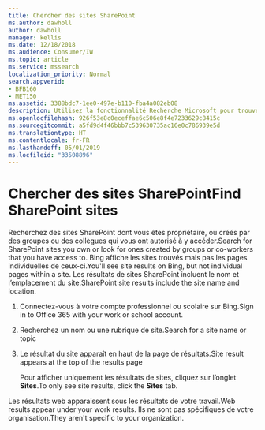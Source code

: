 ```yaml
---
title: Chercher des sites SharePoint
ms.author: dawholl
author: dawholl
manager: kellis
ms.date: 12/18/2018
ms.audience: Consumer/IW
ms.topic: article
ms.service: mssearch
localization_priority: Normal
search.appverid:
- BFB160
- MET150
ms.assetid: 3388bdc7-1ee0-497e-b110-fba4a082eb08
description: Utilisez la fonctionnalité Recherche Microsoft pour trouver des sites SharePoint, ainsi que les informations les concernant
ms.openlocfilehash: 926f53e8c0eceffae6c506e8f4e7233629c8415c
ms.sourcegitcommit: a5fd9d4f46bbb7c539630735ac16e0c786939e5d
ms.translationtype: HT
ms.contentlocale: fr-FR
ms.lasthandoff: 05/01/2019
ms.locfileid: "33508896"
---
```

# <a name="find-sharepoint-sites"></a><span data-ttu-id="d7b68-103">Chercher des sites SharePoint</span><span class="sxs-lookup"><span data-stu-id="d7b68-103">Find SharePoint sites</span></span>

<span data-ttu-id="d7b68-104">Recherchez des sites SharePoint dont vous êtes propriétaire, ou créés par des groupes ou des collègues qui vous ont autorisé à y accéder.</span><span class="sxs-lookup"><span data-stu-id="d7b68-104">Search for SharePoint sites you own or look for ones created by groups or co-workers that you have access to.</span></span> <span data-ttu-id="d7b68-105">Bing affiche les sites trouvés mais pas les pages individuelles de ceux-ci.</span><span class="sxs-lookup"><span data-stu-id="d7b68-105">You'll see site results on Bing, but not individual pages within a site.</span></span> <span data-ttu-id="d7b68-106">Les résultats de sites SharePoint incluent le nom et l’emplacement du site.</span><span class="sxs-lookup"><span data-stu-id="d7b68-106">SharePoint site results include the site name and location.</span></span>
  
1. <span data-ttu-id="d7b68-107">Connectez-vous à votre compte professionnel ou scolaire sur Bing.</span><span class="sxs-lookup"><span data-stu-id="d7b68-107">Sign in to Office 365 with your work or school account.</span></span>
    
2. <span data-ttu-id="d7b68-108">Recherchez un nom ou une rubrique de site.</span><span class="sxs-lookup"><span data-stu-id="d7b68-108">Search for a site name or topic</span></span>
    
3. <span data-ttu-id="d7b68-109">Le résultat du site apparaît en haut de la page de résultats.</span><span class="sxs-lookup"><span data-stu-id="d7b68-109">Site result appears at the top of the results page</span></span>
    
    <span data-ttu-id="d7b68-110">Pour afficher uniquement les résultats de sites, cliquez sur l’onglet **Sites**.</span><span class="sxs-lookup"><span data-stu-id="d7b68-110">To only see site results, click the **Sites** tab.</span></span> 
    
<span data-ttu-id="d7b68-111">Les résultats web apparaissent sous les résultats de votre travail.</span><span class="sxs-lookup"><span data-stu-id="d7b68-111">Web results appear under your work results.</span></span> <span data-ttu-id="d7b68-112">Ils ne sont pas spécifiques de votre organisation.</span><span class="sxs-lookup"><span data-stu-id="d7b68-112">They aren't specific to your organization.</span></span>

  

